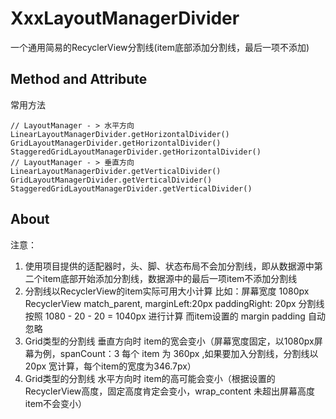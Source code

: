# XxxLayoutManagerDivider
 一个通用简易的RecyclerView分割线(item底部添加分割线，最后一项不添加)
 
 ## Method and Attribute

常用方法
```
// LayoutManager - > 水平方向
LinearLayoutManagerDivider.getHorizontalDivider()
GridLayoutManagerDivider.getHorizontalDivider()
StaggeredGridLayoutManagerDivider.getHorizontalDivider()
// LayoutManager - > 垂直方向
LinearLayoutManagerDivider.getVerticalDivider()
GridLayoutManagerDivider.getVerticalDivider()
StaggeredGridLayoutManagerDivider.getVerticalDivider()
```

## About


注意：
1. 使用项目提供的适配器时，头、脚、状态布局不会加分割线，即从数据源中第二个item底部开始添加分割线，数据源中的最后一项item不添加分割线
2. 分割线以RecyclerView的item实际可用大小计算 比如：屏幕宽度 1080px RecyclerView match_parent, marginLeft:20px paddingRight: 20px 分割线按照 1080 - 20 - 20 = 1040px 进行计算
而item设置的 margin padding 自动忽略
3. Grid类型的分割线 垂直方向时 item的宽会变小（屏幕宽度固定，以1080px屏幕为例，spanCount：3 每个 item 为 360px ,如果要加入分割线，分割线以 20px 宽计算，每个item的宽度为346.7px）
4. Grid类型的分割线 水平方向时 item的高可能会变小（根据设置的RecyclerView高度，固定高度肯定会变小，wrap_content 未超出屏幕高度item不会变小）
